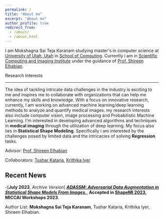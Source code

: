 ```yaml
---
permalink: /
title: "About me"
excerpt: "About me"
author_profile: true
redirect_from: 
  - /about/
  - /about.html
---
```


I am Mokshagna Sai Teja Karanam studying master's in computer science at [University of Utah, Utah](https://www.utah.edu/) in [School of Computing](https://www.cs.utah.edu/). Currently i am in [Scientific Computing and Imaging Institute](https://www.sci.utah.edu/) under the guidance of [Prof. Shireen Elhabian](https://www.sci.utah.edu/~shireen/).



Research Interests

------

The idea of tackling intricate data challenges in the industry is exciting to me and inspires me to collaborate with organizations that can help me enhance my skills and knowledge. With a focus on innovative research, currently, I am working on advanced machine learning/deep learning methods to analyze and quantify medical images. my research interests also include computer vision, image processing and Probabilistic Machine Learning. I'm interested in developing advanced algorithms and techniques in **medical imaging** through the utilization of deep learning. My focus also lies in  **Statistical Shape Modeling**. Specifically i am interested by the challenges posed by limited data and the intricacies of solving **Regression** tasks.

Advisor: [Prof. Shireen Elhabian](https://www.sci.utah.edu/~shireen/)

Collaborators: [Tushar Kataria](), [Krithika Iyer](https://www.linkedin.com/in/iyerkrithika21/)

Recent News
------

-[**July 2023**, *Archive Version*] [***ADASSM: Adversarial Data Augmentation in Statistical Shape Models From Images.***](https://arxiv.org/abs/2307.03273), **Accepted in [ShapeMI 2023](https://shapemi.github.io/), MICCAI Workshops 2023**.

Author  List: **Mokshagna Sai Teja Karanam**, Tushar Kataria, Krithika Iyer, Shireen Elhabian.